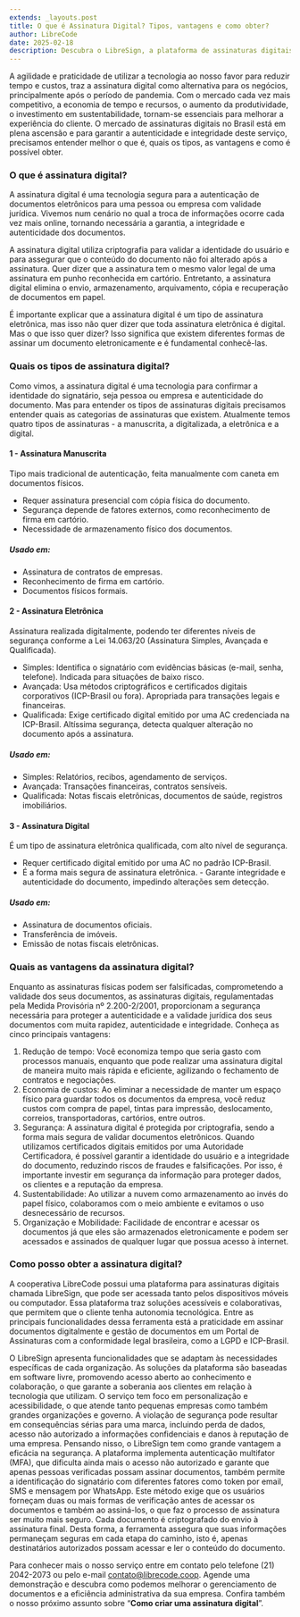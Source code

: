 ```yaml
---
extends: _layouts.post
title: O que é Assinatura Digital? Tipos, vantagens e como obter?
author: LibreCode
date: 2025-02-18
description: Descubra o LibreSign, a plataforma de assinaturas digitais seguras e eficientes. Reduza custos, aumente a produtividade e garanta validade jurídica com criptografia avançada. Ideal para empresas que buscam agilidade e sustentabilidade.
---
```


A agilidade e praticidade de utilizar a tecnologia ao nosso favor para reduzir tempo e custos, traz a assinatura digital como alternativa para os negócios, principalmente após o período de pandemia. Com o mercado cada vez mais competitivo, a economia de tempo e recursos, o aumento da produtividade, o investimento em sustentabilidade, tornam-se essenciais para melhorar a experiência do cliente. O mercado de assinaturas digitais no Brasil está em plena ascensão e para garantir a autenticidade e integridade deste serviço, precisamos entender melhor o que é, quais os tipos, as vantagens e como é possível obter.

### O que é assinatura digital?
A assinatura digital é uma tecnologia segura para a autenticação de documentos eletrônicos para uma pessoa ou empresa com validade jurídica. Vivemos num cenário no qual a troca de informações ocorre cada vez mais online, tornando necessária a garantia, a integridade e autenticidade dos documentos.

A assinatura digital utiliza criptografia para validar a identidade do usuário e para assegurar que o conteúdo do documento não foi alterado após a assinatura. Quer dizer que a assinatura tem o mesmo valor legal de uma assinatura em punho reconhecida em cartório. Entretanto, a assinatura digital elimina o envio, armazenamento, arquivamento, cópia e recuperação de documentos em papel.

É importante explicar que a assinatura digital é um tipo de assinatura eletrônica, mas isso não quer dizer que toda assinatura eletrônica é digital. Mas o que isso quer dizer? Isso significa que existem diferentes formas de assinar um documento eletronicamente e é fundamental conhecê-las.

### Quais os tipos de assinatura digital?
Como vimos, a assinatura digital é uma tecnologia para confirmar a identidade do signatário, seja pessoa ou empresa e autenticidade do documento. Mas para entender os tipos de assinaturas digitais precisamos entender quais as categorias de assinaturas que existem. Atualmente temos quatro tipos de assinaturas - a manuscrita, a digitalizada, a eletrônica e a digital.

#### 1 - Assinatura Manuscrita

Tipo mais tradicional de autenticação, feita manualmente com caneta em documentos físicos.

- Requer assinatura presencial com cópia física do documento.
- Segurança depende de fatores externos, como reconhecimento de firma em cartório.
- Necessidade de armazenamento físico dos documentos.

##### Usado em:
- Assinatura de contratos de empresas.
- Reconhecimento de firma em cartório.
- Documentos físicos formais.


#### 2 - Assinatura Eletrônica

Assinatura realizada digitalmente, podendo ter diferentes níveis de segurança conforme a Lei 14.063/20 (Assinatura Simples, Avançada e Qualificada).

- Simples: Identifica o signatário com evidências básicas (e-mail, senha, telefone). Indicada para situações de baixo risco.
- Avançada: Usa métodos criptográficos e certificados digitais corporativos (ICP-Brasil ou fora). Apropriada para transações legais e financeiras.
- Qualificada: Exige certificado digital emitido por uma AC credenciada na ICP-Brasil. Altíssima segurança, detecta qualquer alteração no documento após a assinatura.

##### Usado em:
- Simples: Relatórios, recibos, agendamento de serviços.
- Avançada: Transações financeiras, contratos sensíveis.
- Qualificada: Notas fiscais eletrônicas, documentos de saúde, registros imobiliários.


#### 3 - Assinatura Digital

É um tipo de assinatura eletrônica qualificada, com alto nível de segurança.

- Requer certificado digital emitido por uma AC no padrão ICP-Brasil.
- É a forma mais segura de assinatura eletrônica. - Garante integridade e autenticidade do documento, impedindo alterações sem detecção.

##### Usado em:
- Assinatura de documentos oficiais.
- Transferência de imóveis.
- Emissão de notas fiscais eletrônicas.


### Quais as vantagens da assinatura digital?

Enquanto as assinaturas físicas podem ser falsificadas, comprometendo a validade dos seus documentos, as assinaturas digitais, regulamentadas pela Medida Provisória nº 2.200-2/2001, proporcionam a segurança necessária para proteger a autenticidade e a validade jurídica dos seus documentos com muita rapidez, autenticidade e integridade. Conheça as cinco principais vantagens:

1. Redução de tempo: Você economiza tempo que seria gasto com processos manuais, enquanto que pode realizar uma assinatura digital de maneira muito mais rápida e eficiente, agilizando o fechamento de contratos e negociações.
2. Economia de custos: Ao eliminar a necessidade de manter um espaço físico para guardar todos os documentos da empresa, você reduz custos com compra de papel, tintas para impressão, deslocamento, correios, transportadoras, cartórios, entre outros.
3. Segurança: A assinatura digital é protegida por criptografia, sendo a forma mais segura de validar documentos eletrônicos. Quando utilizamos certificados digitais emitidos por uma Autoridade Certificadora, é possível garantir a identidade do usuário e a integridade do documento, reduzindo riscos de fraudes e falsificações. Por isso, é importante investir em segurança da informação para proteger dados, os clientes e a reputação da empresa.
4. Sustentabilidade: Ao utilizar a nuvem como armazenamento ao invés do papel físico, colaboramos com o meio ambiente e evitamos o uso desnecessário de recursos.
5. Organização e Mobilidade: Facilidade de encontrar e acessar os documentos já que eles são armazenados eletronicamente e podem ser acessados e assinados de qualquer lugar que possua acesso à internet.

### Como posso obter a assinatura digital?
A cooperativa LibreCode possui uma plataforma para assinaturas digitais chamada LibreSign, que pode ser acessada tanto pelos dispositivos móveis ou computador. Essa plataforma traz soluções acessíveis e colaborativas, que permitem que o cliente tenha autonomia tecnológica. Entre as principais funcionalidades dessa ferramenta está a praticidade em assinar documentos digitalmente e gestão de documentos em um Portal de Assinaturas com a conformidade legal brasileira, como a LGPD e ICP-Brasil.

O LibreSign apresenta funcionalidades que se adaptam às necessidades específicas de cada organização. As soluções da plataforma são baseadas em software livre, promovendo acesso aberto ao conhecimento e colaboração, o que garante a soberania aos clientes em relação à tecnologia que utilizam. O serviço tem foco em personalização e acessibilidade, o que atende tanto pequenas empresas como também grandes organizações e governo.
A violação de segurança pode resultar em consequências sérias para uma marca, incluindo perda de dados, acesso não autorizado a informações confidenciais e danos à reputação de uma empresa. Pensando nisso, o LibreSign tem como grande vantagem a eficácia na segurança. A plataforma implementa autenticação multifator (MFA), que dificulta ainda mais o acesso não autorizado e garante que apenas pessoas verificadas possam assinar documentos, também permite a identificação do signatário com diferentes fatores como token por email, SMS e mensagem por WhatsApp. Este método exige que os usuários forneçam duas ou mais formas de verificação antes de acessar os documentos e também ao assiná-los, o que faz o processo de assinatura ser muito mais seguro. Cada documento é criptografado do envio à assinatura final. Desta forma, a ferramenta assegura que suas informações permaneçam seguras em cada etapa do caminho, isto é, apenas destinatários autorizados possam acessar e ler o conteúdo do documento.

Para conhecer mais o nosso serviço entre em contato pelo telefone (21) 2042-2073 ou pelo e-mail contato@librecode.coop. Agende uma demonstração e descubra como podemos melhorar o gerenciamento de documentos e a eficiência administrativa da sua empresa. Confira também o nosso próximo assunto sobre “**Como criar uma assinatura digital**”.
